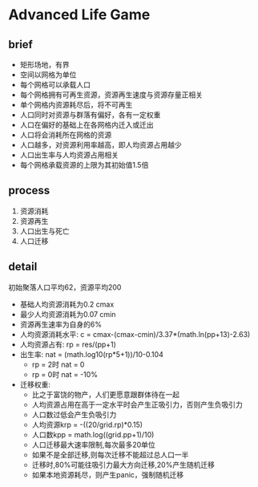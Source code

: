 
# Advanced Life Game


## brief

- 矩形场地，有界
- 空间以网格为单位
- 每个网格可以承载人口
- 每个网格拥有可再生资源，资源再生速度与资源存量正相关
- 单个网格内资源耗尽后，将不可再生
- 人口同时对资源与群落有偏好，各有一定权重
- 人口在偏好的基础上在各网格内迁入或迁出
- 人口将会消耗所在网格的资源
- 人口越多，对资源利用率越高，即人均资源占用越少
- 人口出生率与人均资源占用相关
- 每个网格承载资源的上限为其初始值1.5倍

## process

1. 资源消耗
2. 资源再生
3. 人口出生与死亡
4. 人口迁移


## detail

初始聚落人口平均62，资源平均200

- 基础人均资源消耗为0.2 cmax
- 最少人均资源消耗为0.07 cmin
- 资源再生速率为自身的6%
- 人均资源消耗水平: c = cmax-(cmax-cmin)/3.37*(math.ln(pp+13)-2.63)
- 人均资源占有: rp = res/(pp+1)
- 出生率: nat = (math.log10(rp*5+1))/10-0.104
	+ rp = 2时 nat = 0
	+ rp = 0时 nat = -10%
- 迁移权重:
	+ 比之于富饶的物产，人们更愿意跟群体待在一起
	+ 人均资源占用在高于一定水平时会产生正吸引力，否则产生负吸引力
	+ 人口数过低会产生负吸引力
	+ 人均资源krp = -((20/grid.rp)*0.15)
	+ 人口数kpp = math.log((grid.pp+1)/10)
	+ 人口迁移最大速率限制,每次最多20单位
	+ 如果不是全部迁移,则每次迁移不能超过总人口一半
	+ 迁移时,80%可能往吸引力最大方向迁移,20%产生随机迁移
	+ 如果本地资源耗尽，则产生panic，强制随机迁移
